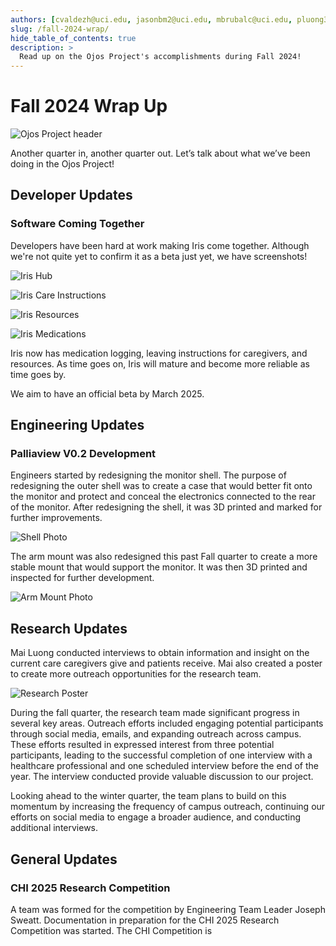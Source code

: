 ```yaml
---
authors: [cvaldezh@uci.edu, jasonbm2@uci.edu, mbrubalc@uci.edu, pluong3@uci.edu]
slug: /fall-2024-wrap/
hide_table_of_contents: true
description: >
  Read up on the Ojos Project's accomplishments during Fall 2024!
---
```


# Fall 2024 Wrap Up

![Ojos Project header](@site/static/images/header.png)

Another quarter in, another quarter out. Let’s talk about what we’ve been doing
in the Ojos Project!

<!-- truncate -->

## Developer Updates

### Software Coming Together

Developers have been hard at work making Iris come together. Although we're not
quite yet to confirm it as a beta just yet, we have screenshots!

![Iris Hub](@site/static/images/iris_hub.png)

![Iris Care Instructions](@site/static/images/iris_care_instructions.png)

![Iris Resources](@site/static/images/iris_resources.png)

![Iris Medications](@site/static/images/iris_medications.png)

Iris now has medication logging, leaving instructions for caregivers, and
resources. As time goes on, Iris will mature and become more reliable as time
goes by.

We aim to have an official beta by March 2025.

## Engineering Updates

### Palliaview V0.2 Development

Engineers started by redesigning the monitor shell. The purpose of redesigning the outer shell was to create a case that would better fit onto the monitor and protect and conceal the electronics connected to the rear of the monitor. After redesigning the shell, it was 3D printed and marked for further improvements.

![Shell Photo](@site/static/images/20241126_113429.jpg)

The arm mount was also redesigned this past Fall quarter to create a more stable mount that would support the monitor. It was then 3D printed and inspected for further development.

![Arm Mount Photo](@site/static/images/20241126_110945.jpg)

## Research Updates

Mai Luong conducted interviews to obtain information and insight on the current
care caregivers give and patients receive. Mai also created a poster to create
more outreach opportunities for the research team.

![Research Poster](@site/static/images/Hospice_experience_seeking.webp)

During the fall quarter, the research team made significant progress in several
key areas. Outreach efforts included engaging potential participants through
social media, emails, and expanding outreach across campus. These efforts
resulted in expressed interest from three potential participants, leading
to the successful completion of one interview with a healthcare professional
and one scheduled interview before the end of the year. The interview conducted
provide valuable discussion to our project.

Looking ahead to the winter quarter, the team plans to build on this momentum by
increasing the frequency of campus outreach, continuing our efforts on social
media to engage a broader audience, and conducting additional interviews.

## General Updates

### CHI 2025 Research Competition

A team was formed for the competition by Engineering Team Leader Joseph Sweatt. Documentation in preparation for the CHI 2025 Research Competition was started. The CHI Competition is
